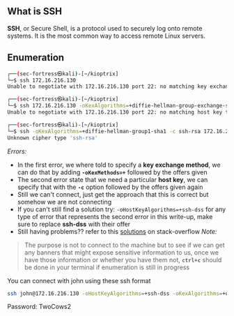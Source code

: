 ## What is SSH
**SSH**, or Secure Shell, is a protocol used to securely log onto remote systems. It is the most common way to access remote Linux servers.

## Enumeration

```sh
┌──(sec-fortress㉿kali)-[~/kioptrix]
└─$ ssh 172.16.216.130             
Unable to negotiate with 172.16.216.130 port 22: no matching key exchange method found. Their offer: diffie-hellman-group-exchange-sha1,diffie-hellman-group1-sha1

┌──(sec-fortress㉿kali)-[~/kioptrix]
└─$ ssh 172.16.216.130 -oKexAlgorithms=+diffie-hellman-group-exchange-sha1              
Unable to negotiate with 172.16.216.130 port 22: no matching host key type found. Their offer: ssh-rsa,ssh-dss

┌──(sec-fortress㉿kali)-[~/kioptrix]
└─$ ssh -oKexAlgorithms=+diffie-hellman-group1-sha1 -c ssh-rsa 172.16.216.130
Unknown cipher type 'ssh-rsa'
```

*Errors:*

- In the first error, we where told to specify a **key exchange method**, we can do that by adding **`-oKexMethods=+`** followed by the offers given
- The second error state that we need a particular **host key**, we can specify that with the **`-c`** option followed by the offers given again
- Still we can't connect, just get the approach that this is correct but somehow we are not connecting
- If you can't still find a solution try: `-oHostKeyAlgorithms=+ssh-dss` for any type of error that represents the second error in this write-up, make sure to replace **ssh-dss** with their offer
- Still having problems?? refer to this [solutions](https://askubuntu.com/questions/836048/ssh-returns-no-matching-host-key-type-found-their-offer-ssh-dss) on stack-overflow
*Note:*

> The purpose is not to connect to the machine but to see if we can get any banners that might expose sensitive information to us, once we have those information or whether you have them not, **`ctrl+c`** should be done in your terminal if enumeration is still in progress

You can connect with john using these ssh format

```sh
ssh john@172.16.216.130 -oHostKeyAlgorithms=+ssh-dss -oKexAlgorithms=+diffie-hellman-group-exchange-sha1 -c aes256-cbc
```

Password: TwoCows2